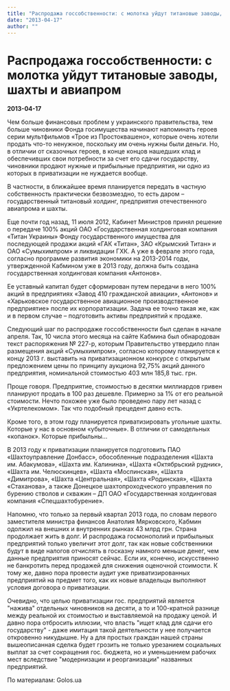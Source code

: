 ```yaml
---
title: "Распродажа госсобственности: с молотка уйдут титановые заводы, шахты и авиапром"
date: "2013-04-17"
author: ""
---
```


# Распродажа госсобственности: с молотка уйдут титановые заводы, шахты и авиапром

**2013-04-17** 

Чем больше финансовых проблем у украинского правительства, тем больше чиновники Фонда госимущества начинают напоминать героев серии мультфильмов «Трое из Простоквашено», которые очень хотели продать что-то ненужное, поскольку им очень нужны были деньги. Но, в отличии от сказочных героев, в конце концов нашедших клад и обеспечивших свои потребности за счет его сдачи государству, чиновники продают нужные и прибыльные предприятия, ни одно из которых в приватизации не нуждается вообще.

В частности, в ближайшее время планируется передать в частную собственность практически безвозмездно, то есть даром – государственный титановый холдинг, предприятия отечественного авиапрома и шахты.

Еще почти год назад, 11 июля 2012, Кабинет Министров принял решение о передаче 100% акций ОАО «Государственная холдинговая компания «Титан Украины» Фонду государственного имущества для последующей продажи акций «ГАК «Титан», ЗАО «Крымский Титан» и ОАО «Сумыхимпром» и ликвидации ГХК. А уже в феврале этого года, согласно программе развития экономики на 2013-2014 годы, утвержденной Кабмином уже в 2013 году, должна быть создана государственная холдинговая компания «Антонов».

Ее уставный капитал будет сформирован путем передачи в него 100% акций в предприятиях «Завод 410 гражданской авиации», «Антонов» и «Харьковское государственное авиационное производственное предприятие» после их корпоратизации. Задача ее точно такая же, как и в первом случае – подготовить активы предприятий к продаже.

Следующий шаг по распродаже госсобственности был сделан в начале апреля. Так, 10 числа этого месяца на сайте Кабмина был обнародован текст распоряжения № 227-р, которым Правительство утвердило план размещения акций «Сумыхимпром», согласно которому планируется к концу 2013 г. выставить на приватизационном конкурсе с открытым предложением цены по принципу аукциона 92,75% акций данного предприятия, номинальной стоимостью 403 млн 185,8 тыс. грн.

Проще говоря. Предприятие, стоимостью в десятки миллиардов гривен планируют продать в 100 раз дешевле. Примерно за 1% от его реальной стоимости. Нечто похожее уже было проведено пару лет назад с «Укртелекомом». Так что подобный прецедент давно есть.

Кроме того, в этом году планируется приватизировать угольные шахты. Которые у нас в основном «убыточные». В отличии от самодельных «копанок». Которые прибыльны…

В 2013 году к приватизации планируется подготовить ПАО «Шахтоуправление Донбасс», обособленные подразделения «Шахта им. Абакумова», «Шахта им. Калинина», «Шахта «Октябрьский рудник», «Шахта им. Челюскинцев», «Шахта «Моспинская», «Шахта «Димитрова», «Шахта «Центральная», «Шахта «Родинская», «Шахта «Стаханова», а также Донецкое шахтопроходческого управления по бурению стволов и скважин – ДП ОАО «Государственная холдинговая компания «Спецшахтобурение».

Напомню, что только за первый квартал 2013 года, по словам первого заместителя министра финансов Анатолия Мярковского, Кабмин одолжил на внешних и внутренних рынках 43 млрд грн. Страна продолжает жить в долг. И распродажа госмонополий и прибыльных предприятий только увеличит этот долг, так как новые собственники будут в виде налогов отчислять в госказну намного меньше денег, чем данные предприятия приносят сейчас. Если их, конечно, искусственно не банкротить перед продажей для снижения оценочной стоимости. К тому же, давно пора провести аудит уже приватизированных предприятий на предмет того, как их новые владельцы выполняют условия договора о приватизации.

Очевидно, что целью приватизации гос. предприятий является "нажива" отдельных чиновников на десяти, а то и 100-кратной разнице между реальной их стоимостью и выставляемой на продажу ценой. И давно пора отбросить иллюзии, что власть "ищет клад для сдачи его государству" - даже имитация такой деятельности у нее получается откровенно никудышне. Ну а для простых граждан нашей страны вышеописанная сделка будет грозить не только урезанием социальных выплат за счет сокращения гос. бюджета, но и уменьшением рабочих мест вследствие "модернизации и реорганизации" названных предприятий.

По материалам: Golos.ua